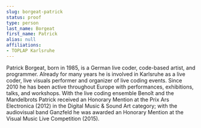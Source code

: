 ```yaml
---
slug: borgeat-patrick
status: proof
type: person
last_name: Borgeat
first_name: Patrick
alias: null
affiliations:
- TOPLAP Karlsruhe
---
```


Patrick Borgeat, born in 1985, is a German live coder, code-based artist, and programmer. Already for many years he is involved in Karlsruhe as a live coder, live visuals performer and organizer of live coding events. Since 2010 he has been active throughout Europe with performances, exhibitions, talks, and workshops. With the live coding ensemble Benoît and the Mandelbrots Patrick received an Honorary Mention at the Prix Ars Electronica (2012) in the Digital Music & Sound Art category; with the audiovisual band Ganzfeld he was awarded an Honorary Mention at the Visual Music Live Competition (2015).
